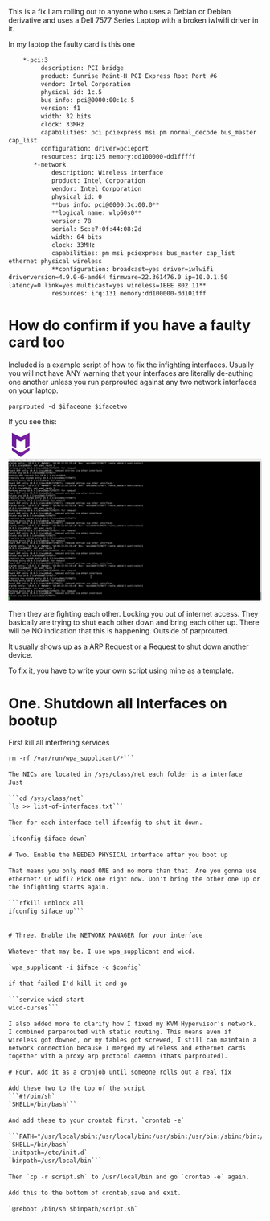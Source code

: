 This is a fix I am rolling out to anyone who uses a Debian or Debian derivative and uses a Dell 7577 Series Laptop with a broken iwlwifi driver in it.

In my laptop the faulty card is this one

        *-pci:3
             description: PCI bridge
             product: Sunrise Point-H PCI Express Root Port #6
             vendor: Intel Corporation
             physical id: 1c.5
             bus info: pci@0000:00:1c.5
             version: f1
             width: 32 bits
             clock: 33MHz
             capabilities: pci pciexpress msi pm normal_decode bus_master cap_list
             configuration: driver=pcieport
             resources: irq:125 memory:dd100000-dd1fffff
           *-network
                description: Wireless interface
                product: Intel Corporation
                vendor: Intel Corporation
                physical id: 0
                **bus info: pci@0000:3c:00.0**
                **logical name: wlp60s0**
                version: 78
                serial: 5c:e7:0f:44:08:2d
                width: 64 bits
                clock: 33MHz
                capabilities: pm msi pciexpress bus_master cap_list ethernet physical wireless
                **configuration: broadcast=yes driver=iwlwifi driverversion=4.9.0-6-amd64 firmware=22.361476.0 ip=10.0.1.50 latency=0 link=yes multicast=yes wireless=IEEE 802.11**
                resources: irq:131 memory:dd100000-dd101fff


# How do confirm if you have a faulty card too

Included is a example script of how to fix the infighting interfaces. Usually you will not have ANY warning that your interfaces are literally de-authing one another unless you run parprouted against any two network interfaces on your laptop.


`parprouted -d $ifaceone $ifacetwo`

If you see this:

![alt text](https://github.com/adam-p/markdown-here/raw/master/src/common/images/icon48.png "Logo Title Text 1")
![Infighting Wireless and Ethernet Cards Deauthing One Another if you run parprouted on a suspected faulty device](https://github.com/tanc7/Debian-Fix-Infighting-Intel-NICs/blob/master/infightingifaces.png)

Then they are fighting each other. Locking you out of internet access. They basically are trying to shut each other down and bring each other up. There will be NO indication that this is happening. Outside of parprouted. 

It usually shows up as a ARP Request or a Request to shut down another device. 

To fix it, you have to write your own script using mine as a template.

# One. Shutdown all Interfaces on bootup

First kill all interfering services
```killall wpa_supplicant wicd network-manager
rm -rf /var/run/wpa_supplicant/*```

The NICs are located in /sys/class/net each folder is a interface
Just 

```cd /sys/class/net`
`ls >> list-of-interfaces.txt```

Then for each interface tell ifconfig to shut it down.

`ifconfig $iface down`

# Two. Enable the NEEDED PHYSICAL interface after you boot up

That means you only need ONE and no more than that. Are you gonna use ethernet? Or wifi? Pick one right now. Don't bring the other one up or the infighting starts again.

```rfkill unblock all
ifconfig $iface up```


# Three. Enable the NETWORK MANAGER for your interface

Whatever that may be. I use wpa_supplicant and wicd. 

`wpa_supplicant -i $iface -c $config`

if that failed I'd kill it and go

```service wicd start
wicd-curses```

I also added more to clarify how I fixed my KVM Hypervisor's network. I combined parparouted with static routing. This means even if wireless got downed, or my tables got screwed, I still can maintain a network connection because I merged my wireless and ethernet cards together with a proxy arp protocol daemon (thats parprouted).

# Four. Add it as a cronjob until someone rolls out a real fix

Add these two to the top of the script
```#!/bin/sh`
`SHELL=/bin/bash```

And add these to your crontab first. `crontab -e`

```PATH="/usr/local/sbin:/usr/local/bin:/usr/sbin:/usr/bin:/sbin:/bin:/etc/init.d"`
`SHELL=/bin/bash`
`initpath=/etc/init.d`
`binpath=/usr/local/bin```

Then `cp -r script.sh` to /usr/local/bin and go `crontab -e` again.

Add this to the bottom of crontab,save and exit.

`@reboot /bin/sh $binpath/script.sh`

